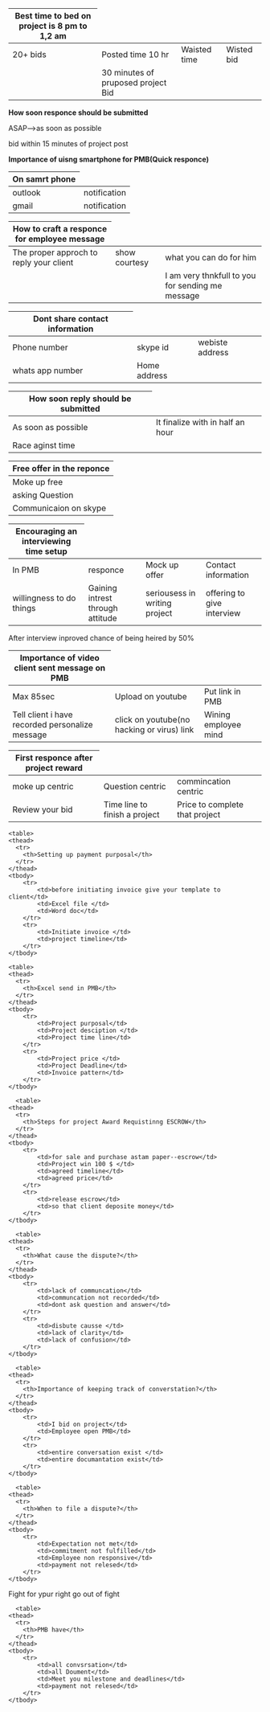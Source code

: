  <table>
    <thead>
      <tr>
        <th>Best time to bed on project is 8 pm to 1,2 am</th>        
      </tr>
    </thead>
    <tbody>
        <tr>
            <td>20+ bids</td>
            <td>Posted time 10 hr</td>
            <td>Waisted time</td>
            <td>Wisted bid</td>
        </tr
        </tr
        </tr>
        <tr>
            <td></td>
            <td>30 minutes of pruposed project Bid</td>
          </tr>
    </tbody>
  </table>
  
  **How soon responce should be submitted** 

  ASAP-->as soon as possible
  
  bid within 15 minutes of project post
  
  **Importance of uisng smartphone for PMB(Quick responce)**
  
   <table>
    <thead>
      <tr>
        <th> On samrt phone </th>
      </tr>
    </thead>
    <tbody>
        <tr>
            <td>outlook</td>
            <td>notification</td>
        </tr>
        <tr>
            <td>gmail</td>
            <td>notification</td>
        </tr>
    </tbody>
  </table>
 

   <table>
    <thead>
      <tr>
        <th> How to craft a responce for employee message </th>
      </tr>
    </thead>
    <tbody>
        <tr>
            <td>The proper approch to reply your client </td>
            <td>show courtesy</td>
            <td>what you can do for him</td>
        </tr>
        <tr>
            <td> </td>
            <td></td>
            <td>I am very thnkfull to you for sending me message</td>
        </tr>
    </tbody>
  </table>
  
   <table>
    <thead>
      <tr>
        <th> Dont share contact information </th>
      </tr>
    </thead>
    <tbody>
        <tr>
            <td>Phone number </td>
            <td>skype id</td>
            <td>webiste address</td>
        </tr>
        <tr>
            <td>whats app number </td>
            <td>Home address</td>
        </tr>
    </tbody>
  </table>
 
     
  <table>
    <thead>
      <tr>
        <th> How soon reply should be submitted</th>
      </tr>
    </thead>
    <tbody>
        <tr>
            <td>As soon as possible</td>
            <td>It finalize with in half an hour</td>
        </tr>
        <tr>
            <td>Race aginst time </td>
        </tr>
    </tbody>
  </table>
  
  <table>
    <thead>
      <tr>
        <th> Free offer in the reponce</th>
      </tr>
    </thead>
    <tbody>
        <tr>
            <td>Moke up free</td>
        </tr>
        <tr>
            <td>asking Question </td>
        </tr>
        <tr>
            <td>Communicaion on skype </td>
        </tr>
    </tbody>
  </table>

  <table>
    <thead>
      <tr>
        <th> Encouraging an interviewing time setup</th>
      </tr>
    </thead>
    <tbody>
        <tr>
            <td>In PMB</td>
            <td>responce </td>
            <td>Mock up offer</td>
            <td>Contact information</td>
        </tr>
        <tr>
            <td>willingness to do things</td>
            <td>Gaining intrest through attitude</td>
            <td>seriousess in writing project</td>
            <td>offering to give interview</td>        
        </tr>
    </tbody>
  </table>

After interview inproved chance of being heired by 50%

  <table>
    <thead>
      <tr>
        <th> Importance of video client sent message on PMB</th>
      </tr>
    </thead>
    <tbody>
        <tr>
            <td>Max 85sec</td>
            <td>Upload on youtube </td>
            <td>Put link in PMB</td>         
        </tr>
        <tr>
            <td>Tell client i have recorded personalize message</td>
            <td>click on youtube(no hacking or virus) link </td>
            <td>Wining employee mind</td>      
        </tr>
    </tbody>
  </table>


  <table>
    <thead>
      <tr>
        <th>First responce after project reward</th>
      </tr>
    </thead>
    <tbody>
        <tr>
            <td>moke up centric</td>
            <td>Question centric </td>
            <td>commincation centric</td>         
        </tr>
        <tr>
            <td>Review your bid</td>
            <td>Time line to finish a project</td>
            <td>Price to complete that project</td>      
        </tr>
    </tbody>
  </table>

    <table>
    <thead>
      <tr>
        <th>Setting up payment purposal</th>
      </tr>
    </thead>
    <tbody>
        <tr>
            <td>before initiating invoice give your template to client</td>
            <td>Excel file </td>
            <td>Word doc</td>         
        </tr>
        <tr>
            <td>Initiate invoice </td>
            <td>project timeline</td>                
        </tr>
    </tbody>
  </table>

    <table>
    <thead>
      <tr>
        <th>Excel send in PMB</th>
      </tr>
    </thead>
    <tbody>
        <tr>
            <td>Project purposal</td>
            <td>Project desciption </td>
            <td>Project time line</td>         
        </tr>
        <tr>
            <td>Project price </td>
            <td>Project Deadline</td>  
            <td>Invoice pattern</td>   
        </tr>
    </tbody>
  </table>

      <table>
    <thead>
      <tr>
        <th>Steps for project Award Requistinng ESCROW</th>
      </tr>
    </thead>
    <tbody>
        <tr>
            <td>for sale and purchase astam paper--escrow</td>
            <td>Project win 100 $ </td>
            <td>agreed timeline</td>         
            <td>agreed price</td>         
        </tr>
        <tr>
            <td>release escrow</td>
            <td>so that client deposite money</td>   
        </tr>
    </tbody>
  </table>

  
      <table>
    <thead>
      <tr>
        <th>What cause the dispute?</th>
      </tr>
    </thead>
    <tbody>
        <tr>
            <td>lack of communcation</td>
            <td>communcation not recorded</td>
            <td>dont ask question and answer</td>               
        </tr>
        <tr>
            <td>disbute causse </td>
            <td>lack of clarity</td>
            <td>lack of confusion</td>  
        </tr>
    </tbody>
  </table>

  
      <table>
    <thead>
      <tr>
        <th>Importance of keeping track of converstation?</th>
      </tr>
    </thead>
    <tbody>
        <tr>
            <td>I bid on project</td>
            <td>Employee open PMB</td>          
        </tr>
        <tr>
            <td>entire conversation exist </td>
            <td>entire documantation exist</td>
        </tr>
    </tbody>
  </table>

      <table>
    <thead>
      <tr>
        <th>When to file a dispute?</th>
      </tr>
    </thead>
    <tbody>
        <tr>
            <td>Expectation not met</td>
            <td>commitment not fulfilled</td>         
            <td>Employee non responsive</td>
            <td>payment not relesed</td>          
        </tr>
    </tbody>
  </table>
  
Fight for ypur right go out of fight

      <table>
    <thead>
      <tr>
        <th>PMB have</th>
      </tr>
    </thead>
    <tbody>
        <tr>
            <td>all convsrsation</td>
            <td>all Doument</td>         
            <td>Meet you milestone and deadlines</td>
            <td>payment not relesed</td>          
        </tr>
    </tbody>
  </table>
